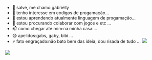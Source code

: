 - 👋 salve, me chamo gabrielly
- 👀 tenho interesse em codigos de progamação...
- 🌱 estou aprendendo atualmente linguagem de progamação...
- 💞️ estou procurando colaborar com jogos e etc ...
- 📫 como chegar até mim:na minha casa ...
- 😄 apelidos:gabs, gaby, bibi ...
- ⚡ fato engraçado:não bato bem das ideia, dou risada de tudo ...
![](https://tenor.com/kGKkndOsaJe.gif)
<!---
Gabygabss/Gabygabss is a ✨ special ✨ repository because its `README.md` (this file) appears on your GitHub profile.
You can click the Preview link to take a look at your changes.
--->
![](link)
